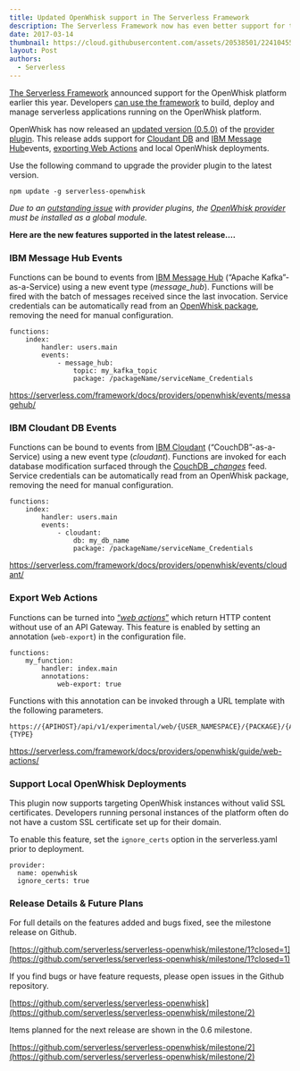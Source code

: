 ```yaml
---
title: Updated OpenWhisk support in The Serverless Framework
description: The Serverless Framework now has even better support for the OpenWhisk platform!
date: 2017-03-14
thumbnail: https://cloud.githubusercontent.com/assets/20538501/22410455/110d1f36-e65e-11e6-8db8-87e834504e13.jpg
layout: Post
authors:
  - Serverless
---
```

[The Serverless Framework](https://serverless.com/) announced support for the OpenWhisk platform earlier this year. Developers [can use the framework](https://www.youtube.com/watch?v=GJY10W98Itc) to build, deploy and manage serverless applications running on the OpenWhisk platform.

OpenWhisk has now released an [updated version (0.5.0)](https://github.com/serverless/serverless-openwhisk/releases/tag/v0.5.0) of the [provider plugin](https://www.npmjs.com/package/serverless-openwhisk). This release adds support for [Cloudant DB](https://cloudant.com/) and [IBM Message Hub](https://developer.ibm.com/messaging/message-hub/)events, [exporting Web Actions](https://github.com/openwhisk/openwhisk/blob/master/docs/webactions.md) and local OpenWhisk deployments.

Use the following command to upgrade the provider plugin to the latest version.

```
npm update -g serverless-openwhisk
```

*Due to an [outstanding issue](https://github.com/serverless/serverless/issues/2895) with provider plugins, the [OpenWhisk provider](https://github.com/serverless/serverless-openwhisk) must be installed as a global module.*

**Here are the new features supported in the latest release….**

### IBM Message Hub Events

Functions can be bound to events from [IBM Message Hub](https://developer.ibm.com/messaging/message-hub/) (“Apache Kafka”-as-a-Service) using a new event type (*message_hub*). Functions will be fired with the batch of messages received since the last invocation. Service credentials can be automatically read from an [OpenWhisk package](https://github.com/openwhisk/openwhisk/blob/master/docs/packages.md), removing the need for manual configuration.

```
functions:
    index:
        handler: users.main
        events:
            - message_hub: 
                topic: my_kafka_topic
                package: /packageName/serviceName_Credentials  
```

https://serverless.com/framework/docs/providers/openwhisk/events/messagehub/

### IBM Cloudant DB Events

Functions can be bound to events from [IBM Cloudant](https://cloudant.com/) (“CouchDB”-as-a-Service) using a new event type (*cloudant*). Functions are invoked for each database modification surfaced through the [CouchDB *_changes*](http://guide.couchdb.org/draft/notifications.html) feed. Service credentials can be automatically read from an OpenWhisk package, removing the need for manual configuration.

```
functions:
    index:
        handler: users.main
        events:
            - cloudant: 
                db: my_db_name                
                package: /packageName/serviceName_Credentials
```

https://serverless.com/framework/docs/providers/openwhisk/events/cloudant/

### **Export Web Actions**

Functions can be turned into [“*web actions*”](https://github.com/openwhisk/openwhisk/blob/master/docs/webactions.md) which return HTTP content without use of an API Gateway. This feature is enabled by setting an annotation (`web-export`) in the configuration file.

```
functions:
    my_function:
        handler: index.main
        annotations:
            web-export: true
```

Functions with this annotation can be invoked through a URL template with the following parameters.

```
https://{APIHOST}/api/v1/experimental/web/{USER_NAMESPACE}/{PACKAGE}/{ACTION_NAME}.{TYPE}
```

https://serverless.com/framework/docs/providers/openwhisk/guide/web-actions/

### **Support Local OpenWhisk Deployments**

This plugin now supports targeting OpenWhisk instances without valid SSL certificates. Developers running personal instances of the platform often do not have a custom SSL certificate set up for their domain.

To enable this feature, set the `ignore_certs` option in the serverless.yaml prior to deployment.

```
provider:
  name: openwhisk
  ignore_certs: true
```

### **Release Details & Future Plans**

For full details on the features added and bugs fixed, see the milestone release on Github.

[https://github.com/serverless/serverless-openwhisk/milestone/1?closed=1](https://github.com/serverless/serverless-openwhisk/milestone/1?closed=1)

If you find bugs or have feature requests, please open issues in the Github repository.

[https://github.com/serverless/serverless-openwhisk](https://github.com/serverless/serverless-openwhisk/milestone/2)

Items planned for the next release are shown in the 0.6 milestone.

[https://github.com/serverless/serverless-openwhisk/milestone/2](https://github.com/serverless/serverless-openwhisk/milestone/2)